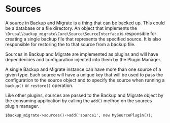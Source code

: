 # Sources

A source in Backup and Migrate is a thing that can be backed up. This could be a database or a file directory. An object that implements the `\Drupal\backup_migrate\Core\Source\SourceInterface` is responsible for creating a single backup file that represents the specified source. It is also responsible for restoring the to that source from a backup file.

Sources in Backup and Migrate are implemented as plugins and will have dependencies and configuration injected into them by the Plugin Manager.

A single Backup and Migrate instance can have more than one source of a given type. Each source will have a unique key that will be used to pass the configuration to the source object and to specify the source when running a `backup()` or `restore()` operation.

Like other plugins, sources are passed to the Backup and Migrate object by the consuming application by calling the `add()` method on the sources plugin manager.

	$backup_migrate->sources()->add('source1', new MySourcePlugin());

